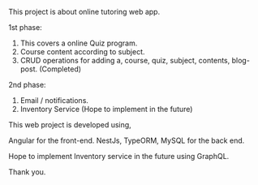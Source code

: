 This project is about online tutoring web app.

1st phase:

1) This covers a online Quiz program.
2) Course content according to subject.
3) CRUD operations for adding a, course, quiz, subject, contents, blog-post.
(Completed)

2nd phase:

1) Email / notifications.
2) Inventory Service
(Hope to implement in the future)

This web project is developed using,

Angular for the front-end.
NestJs, TypeORM, MySQL for the back end.

Hope to implement Inventory service in the future using GraphQL.

Thank you.